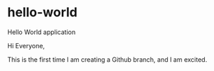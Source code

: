 # hello-world
Hello World application


Hi Everyone,

This is the first time I am creating a Github branch, and I am excited.
